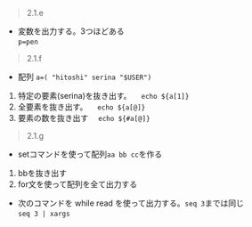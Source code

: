 >2.1.e  
- 変数を出力する。3つほどある  
`p=pen`  
>2.1.f  
- 配列
`a=( "hitoshi" serina "$USER")`
1. 特定の要素(serina)を抜き出す。 &emsp;`echo ${a[1]}`
2. 全要素を抜き出す。 &emsp;`echo ${a[@]}`
3. 要素の数を抜き出す  &emsp;`echo ${#a[@]}`
  
>2.1.g 
- setコマンドを使って配列`aa bb cc`を作る
1. bbを抜き出す
2. for文を使って配列を全て出力する
- 次のコマンドを while read を使って出力する。`seq 3`までは同じ  
  `seq 3 | xargs`
